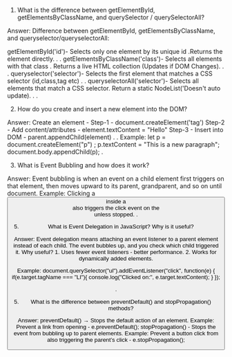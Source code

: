 1.	What is the difference between getElementById, getElementsByClassName, and querySelector / querySelectorAll?
	 
Answer: Difference between getElementById, getElementsByClassName, and queryselector/queryselectorAll:

getElementById('id')- Selects only one element by its unique id .Returns the element directly.
.
.
getElementsByClassName('class')- Selects all elements with that class . Returns a live HTML  collection (Updates if DOM Changes).
.
.
queryselector('selector')- Selects the first element that matches a CSS selector (id,class,tag etc)
.
.
queryselectorAll('selector')- Selects all elements that match a CSS selector. Return a static NodeList('Doesn't auto update).
.
.
       

2.    How do you create and insert a new element into the DOM?
  
Answer: Create an element - Step-1 - document.createElement('tag')
							Step-2 - Add content/attributes - element.textContent = "Hello"
	   						Step-3 - Insert into DOM - parent.appendChild(element)
		  .
		.
  Example: let p = document.createElement("p")
;
p.textContent = "This is a new paragraph";
document.body.appendChild(p);
 .             
              
3.	What is Event Bubbling and how does it work?
	
Answer: Event bubbling is when an event on a child element first triggers on that element, then moves upward to its parent, grandparent, and so on until document.
            Example: Clicking a <button> inside a <div> also triggers the click event on the <div> unless stopped.
.

5. What is Event Delegation in JavaScript? Why is it useful?

Answer: Event delegation means attaching an event listener to a parent element instead of each child. The event bubbles up, and you check which child triggered it.
       Why useful?
	1. Uses fewer event listeners - better performance.
 	2. Works for dynamically added elements.
      

  Example: document.querySelector("ul").addEventListener("click", function(e) {
  if(e.target.tagName === "LI"){
  console.log("Clicked on:", e.target.textContent);
  }
  });


.

5.    What is the difference between preventDefault() and stopPropagation() methods?
  
Answer: preventDefault() → Stops the default action of an element. Example: Prevent a link from opening - e.preventDefault();
stopPropagation() - Stops the event from bubbling up to parent elements. Example: Prevent a button click from also triggering the parent’s click - e.stopPropagation();

